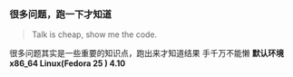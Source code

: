 ### 很多问题，跑一下才知道
>Talk is cheap, show me the code.

很多问题其实是一些重要的知识点，跑出来才知道结果
手千万不能懒
**默认环境 x86_64 Linux(Fedora 25 ) 4.10**

